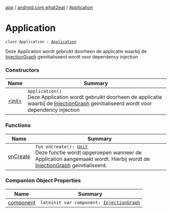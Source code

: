 [app](../../index.md) / [android.com.what2eat](../index.md) / [Application](./index.md)

# Application

`class Application : `[`Application`](https://developer.android.com/reference/android/app/Application.html)

Deze Application wordt gebruikt doorheen de applicatie waarbij de [InjectionGraph](../../android.com.what2eat.injection/-injection-graph/index.md) geinitialiseerd wordt
voor dependency injection

### Constructors

| Name | Summary |
|---|---|
| [&lt;init&gt;](-init-.md) | `Application()`<br>Deze Application wordt gebruikt doorheen de applicatie waarbij de [InjectionGraph](../../android.com.what2eat.injection/-injection-graph/index.md) geinitialiseerd wordt voor dependency injection |

### Functions

| Name | Summary |
|---|---|
| [onCreate](on-create.md) | `fun onCreate(): `[`Unit`](https://kotlinlang.org/api/latest/jvm/stdlib/kotlin/-unit/index.html)<br>Deze functie wordt opgeroepen wanneer de Application aangemaakt wordt. Hierbij wordt de [InjectionGraph](../../android.com.what2eat.injection/-injection-graph/index.md) geinitialiseerd. |

### Companion Object Properties

| Name | Summary |
|---|---|
| [component](component.md) | `lateinit var component: `[`InjectionGraph`](../../android.com.what2eat.injection/-injection-graph/index.md) |
